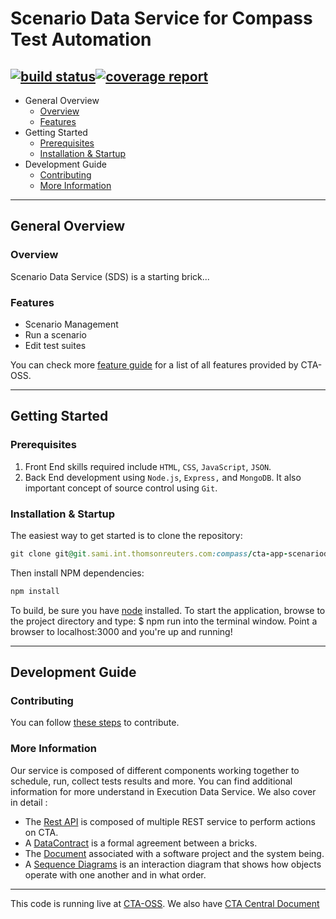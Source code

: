 # Scenario Data Service for Compass Test Automation

[![build status](https://git.sami.int.thomsonreuters.com/compass/cta-app-scenariodataservice/badges/master/build.svg)](https://git.sami.int.thomsonreuters.com/compass/cta-app-scenariodataservice/commits/master)[![coverage report](https://git.sami.int.thomsonreuters.com/compass/cta-app-scenariodataservice/badges/master/coverage.svg)](https://git.sami.int.thomsonreuters.com/compass/cta-app-scenariodataservice/commits/master)
------
* General Overview
  * [Overview](#overview)
  * [Features](#features)
* Getting Started
  * [Prerequisites](#prerequisites) 
  * [Installation & Startup](#installation-&-startup)
* Development Guide
  * [Contributing](#contributing)
  * [More Information](#more-information)
  
------

## General Overview
### Overview
Scenario Data Service (SDS) is a starting brick...

### Features
  * Scenario Management
  * Run a scenario 
  * Edit test suites


You can check more [feature guide](https://git.sami.int.thomsonreuters.com/compass/cta/blob/master/features.md) for a list of all features provided by CTA-OSS.

------

## Getting Started
### Prerequisites
 1. Front End skills required include `HTML`, `CSS`, `JavaScript`, `JSON`. 
 2. Back End development using `Node.js`, `Express,` and `MongoDB`. It also important concept of source control using `Git`.

### Installation & Startup
The easiest way to get started is to clone the repository:
```ruby
git clone git@git.sami.int.thomsonreuters.com:compass/cta-app-scenariodataservice.git
```
Then install NPM dependencies:
```ruby
npm install
```
To build, be sure you have [node](https://nodejs.org/en/) installed.
To start the application, browse to the project directory and type: $ npm run into the terminal window. Point a browser to localhost:3000 and you're up and running!

------

## Development Guide
### Contributing
You can follow [these steps](https://git.sami.int.thomsonreuters.com/compass/cta/blob/master/contributing.md) to contribute.

### More Information
Our service is composed of different components working together to schedule, run, collect tests results and more. You can find additional information for more understand in Execution Data Service.
We also cover in detail :
* The [Rest API](https://git.sami.int.thomsonreuters.com/compass/cta-app-scenariodataservice/wikis/restapi) is composed of multiple REST service to perform actions on CTA.
* A [DataContract](https://git.sami.int.thomsonreuters.com/compass/cta-app-scenariodataservice/wikis/datacontract) is a formal agreement between a bricks.
* The [Document](https://git.sami.int.thomsonreuters.com/compass/cta-app-scenariodataservice/wikis/document) associated with a software project and the system being.
* A [Sequence Diagrams](https://git.sami.int.thomsonreuters.com/compass/cta-app-scenariodataservice/wikis/sequencediagram) is an interaction diagram that shows how objects operate with one another and in what order.

------

This code is running live at [CTA-OSS](https://.). We also have [CTA Central Document](https://git.sami.int.thomsonreuters.com/compass/cta) 
